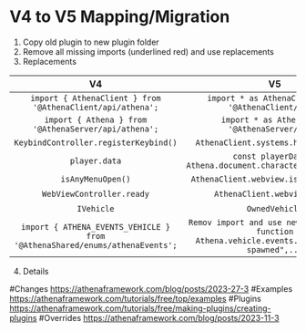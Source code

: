 # V4 to V5 Mapping/Migration

1. Copy old plugin to new plugin folder
2. Remove all missing imports (underlined red) and use replacements
3. Replacements

| V4 | V5 | Client/Server |
|:----:|:-----:|:-----:|
| ```import { AthenaClient } from '@AthenaClient/api/athena';``` | ```import * as AthenaClient from '@AthenaClient/api';```    | Client |
| ```import { Athena } from '@AthenaServer/api/athena';``` | ```import * as Athena from '@AthenaServer/api';```    | Server |
| ```KeybindController.registerKeybind()```  | ```AthenaClient.systems.hotkeys.add()```    | Client |
| ```player.data```  | ```const playerData = Athena.document.character.get(player);```    | Server |
| ```isAnyMenuOpen()```  | ```AthenaClient.webview.isAnyMenuOpen()```    | Client |
| ```WebViewController.ready```  | ```AthenaClient.webview.ready```    | Client |
| ```IVehicle```  | ```OwnedVehicle```    | Shared |
| ```import { ATHENA_EVENTS_VEHICLE } from '@AthenaShared/enums/athenaEvents';```  | ```Remov import and use new autocomplete function Athena.vehicle.events.on("vehicle-spawned",...```    | Shared |

4. Details

#Changes
https://athenaframework.com/blog/posts/2023-27-3
#Examples
https://athenaframework.com/tutorials/free/top/examples
#Plugins
https://athenaframework.com/tutorials/free/making-plugins/creating-plugins
#Overrides
https://athenaframework.com/blog/posts/2023-11-3



